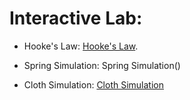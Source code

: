 # Interactive Lab:

- Hooke's Law: [Hooke's Law](https://nadineab.github.io/Mass-Spring-Systems/HookesLaw).

- Spring Simulation: Spring Simulation()

- Cloth Simulation: [Cloth Simulation](https://nadineab.github.io/Cloth-Simulation/)
